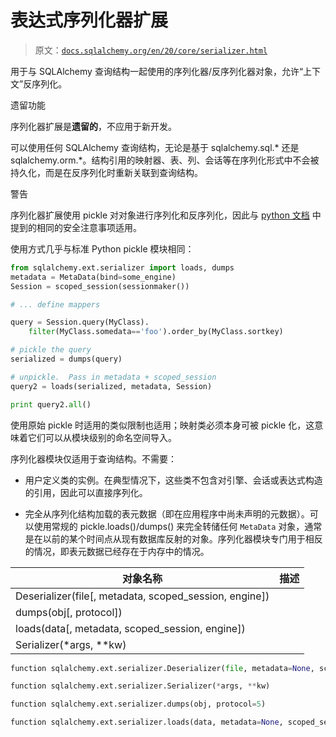 # 表达式序列化器扩展

> 原文：[`docs.sqlalchemy.org/en/20/core/serializer.html`](https://docs.sqlalchemy.org/en/20/core/serializer.html)

用于与 SQLAlchemy 查询结构一起使用的序列化器/反序列化器对象，允许“上下文”反序列化。

遗留功能

序列化器扩展是**遗留的**，不应用于新开发。

可以使用任何 SQLAlchemy 查询结构，无论是基于 sqlalchemy.sql.* 还是 sqlalchemy.orm.*。结构引用的映射器、表、列、会话等在序列化形式中不会被持久化，而是在反序列化时重新关联到查询结构。

警告

序列化器扩展使用 pickle 对对象进行序列化和反序列化，因此与 [python 文档](https://docs.python.org/3/library/pickle.html) 中提到的相同的安全注意事项适用。

使用方式几乎与标准 Python pickle 模块相同：

```py
from sqlalchemy.ext.serializer import loads, dumps
metadata = MetaData(bind=some_engine)
Session = scoped_session(sessionmaker())

# ... define mappers

query = Session.query(MyClass).
    filter(MyClass.somedata=='foo').order_by(MyClass.sortkey)

# pickle the query
serialized = dumps(query)

# unpickle.  Pass in metadata + scoped_session
query2 = loads(serialized, metadata, Session)

print query2.all()
```

使用原始 pickle 时适用的类似限制也适用；映射类必须本身可被 pickle 化，这意味着它们可以从模块级别的命名空间导入。

序列化器模块仅适用于查询结构。不需要：

+   用户定义类的实例。在典型情况下，这些类不包含对引擎、会话或表达式构造的引用，因此可以直接序列化。

+   完全从序列化结构加载的表元数据（即在应用程序中尚未声明的元数据）。可以使用常规的 pickle.loads()/dumps() 来完全转储任何 `MetaData` 对象，通常是在以前的某个时间点从现有数据库反射的对象。序列化器模块专门用于相反的情况，即表元数据已经存在于内存中的情况。

| 对象名称 | 描述 |
| --- | --- |
| Deserializer(file[, metadata, scoped_session, engine]) |  |
| dumps(obj[, protocol]) |  |
| loads(data[, metadata, scoped_session, engine]) |  |
| Serializer(*args, **kw) |  |

```py
function sqlalchemy.ext.serializer.Deserializer(file, metadata=None, scoped_session=None, engine=None)
```

```py
function sqlalchemy.ext.serializer.Serializer(*args, **kw)
```

```py
function sqlalchemy.ext.serializer.dumps(obj, protocol=5)
```

```py
function sqlalchemy.ext.serializer.loads(data, metadata=None, scoped_session=None, engine=None)
```
